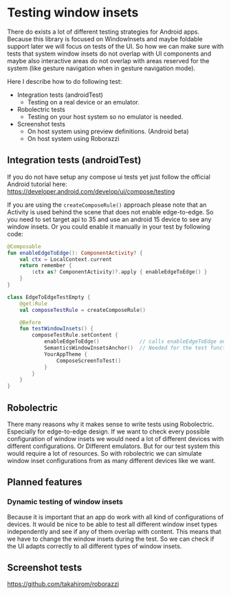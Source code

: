 # Testing window insets

There do exists a lot of different testing strategies for Android apps. Because this library is focused on WindowInsets and maybe foldable support later we will focus on tests of the UI. So how we can make sure with tests that system window insets do not overlap with UI components and maybe also interactive areas do not overlap with areas reserved for the system (like gesture navigation when in gesture navigation mode).

Here I describe how to do following test:
- Integration tests (androidTest)
  - Testing on a real device or an emulator.
- Robolectric tests
  - Testing on your host system so no emulator is needed.
- Screenshot tests
  - On host system using preview definitions. (Android beta)
  - On host system using Roborazzi

## Integration tests (androidTest)

If you do not have setup any compose ui tests yet just follow the official Android tutorial here: https://developer.android.com/develop/ui/compose/testing

If you are using the `createComposeRule()` approach please note that an Activity is used behind the scene that does not enable edge-to-edge. So you need to set target api to 35 and use an android 15 device to see any window insets.
Or you could enable it manually in your test by following code:
```kotlin
@Composable
fun enableEdgeToEdge(): ComponentActivity? {
    val ctx = LocalContext.current
    return remember {
        (ctx as? ComponentActivity)?.apply { enableEdgeToEdge() }
    }
}

class EdgeToEdgeTestEmpty {
    @get:Rule
    val composeTestRule = createComposeRule()

    @Before
    fun testWindowInsets() {
        composeTestRule.setContent {
            enableEdgeToEdge()             // calls enableEdgeToEdge on the activity
            SemanticsWindowInsetsAnchor()  // Needed for the test function to detect the WindowInsets
            YourAppTheme {
                ComposeScreenToTest()
            }
        }
    }
}
```

## Robolectric

There many reasons why it makes sense to write tests using Robolectric. Especially for edge-to-edge design. If we want to check every possible configuration of window insets we would need a lot of different devices with different configurations. Or Different emulators. But for our test system this would require a lot of resources. So with robolectric we can simulate window inset configurations from as many different devices like we want.



## Planned features

### Dynamic testing of window insets
Because it is important that an app do work with all kind of configurations of devices. It would be nice to be able to test all different window inset types independently and see if any of them overlap with content.
This means that we have to change the window insets during the test. So we can check if the UI adapts correctly to all different types of window insets.

## Screenshot tests

https://github.com/takahirom/roborazzi
